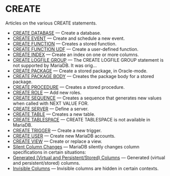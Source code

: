 # CREATE

Articles on the various CREATE statements.

- [CREATE DATABASE](/sql-statements-structure/sql-statements/data-definition/create/create-database/) — Create a database.
- [CREATE EVENT](/sql-statements-structure/sql-statements/data-definition/create/create-event/) — Create and schedule a new event.
- [CREATE FUNCTION](/sql-statements-structure/sql-statements/data-definition/create/create-function/) — Creates a stored function.
- [CREATE FUNCTION UDF](/programming-customizing-mariadb/user-defined-functions/create-function-udf/) — Create a user-defined function.
- [CREATE INDEX](/sql-statements-structure/sql-statements/data-definition/create/create-index/) — Create an index on one or more columns.
- [CREATE LOGFILE GROUP](/sql-statements-structure/sql-statements/data-definition/create/create-logfile-group/) — The CREATE LOGFILE GROUP statement is not supported by MariaDB. It was orig...
- [CREATE PACKAGE](/sql-statements-structure/sql-statements/data-definition/create/create-package/) — Create a stored package, in Oracle-mode.
- [CREATE PACKAGE BODY](/sql-statements-structure/sql-statements/data-definition/create/create-package-body/) — Creates the package body for a stored package.
- [CREATE PROCEDURE](/programming-customizing-mariadb/stored-routines/stored-procedures/create-procedure/) — Creates a stored procedure.
- [CREATE ROLE](/sql-statements-structure/sql-statements/account-management-sql-commands/create-role/) — Add new roles.
- [CREATE SEQUENCE](/sql-statements-structure/sequences/create-sequence/) — Creates a sequence that generates new values when called with NEXT VALUE FOR.
- [CREATE SERVER](/sql-statements-structure/sql-statements/data-definition/create/create-server/) — Define a server.
- [CREATE TABLE](/sql-statements-structure/sql-statements/data-definition/create/create-table/) — Creates a new table.
- [CREATE TABLESPACE](/sql-statements-structure/sql-statements/data-definition/create/create-tablespace/) — CREATE TABLESPACE is not available in MariaDB.
- [CREATE TRIGGER](/programming-customizing-mariadb/triggers-events/triggers/create-trigger/) — Create a new trigger.
- [CREATE USER](/sql-statements-structure/sql-statements/account-management-sql-commands/create-user/) — Create new MariaDB accounts.
- [CREATE VIEW](/programming-customizing-mariadb/views/create-view/) — Create or replace a view.
- [Silent Column Changes](/sql-statements-structure/sql-statements/data-definition/create/silent-column-changes/) — MariaDB silently changes column specifications in certain situations:
- [Generated (Virtual and Persistent/Stored) Columns](/sql-statements-structure/sql-statements/data-definition/create/generated-columns/) — Generated (virtual and persistent/stored) columns.
- [Invisible Columns](/sql-statements-structure/sql-statements/data-definition/create/invisible-columns/) — Invisible columns are hidden in certain contexts.